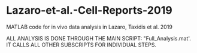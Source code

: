# Lazaro-et-al.-Cell-Reports-2019
MATLAB code for in vivo data analysis in Lazaro, Taxidis et al. 2019

ALL ANALYSIS IS DONE THROUGH THE MAIN SCRIPT: "Full_Analysis.mat'.
IT CALLS ALL OTHER SUBSCRIPTS FOR INDIVIDUAL STEPS. 
